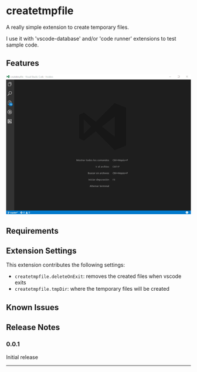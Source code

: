 # createtmpfile

A really simple extension to create temporary files.

I use it with 'vscode-database' and/or 'code runner' extensions to test sample code.

## Features

![sample](images/vscode-createtmpfile.gif)


## Requirements


## Extension Settings
This extension contributes the following settings:

* `createtmpfile.deleteOnExit`: removes the created files when vscode exits
* `createtmpfile.tmpDir`: where the temporary files will be created

## Known Issues

## Release Notes


### 0.0.1

Initial release

-----------------------------------------------------------------------------------------------------------
